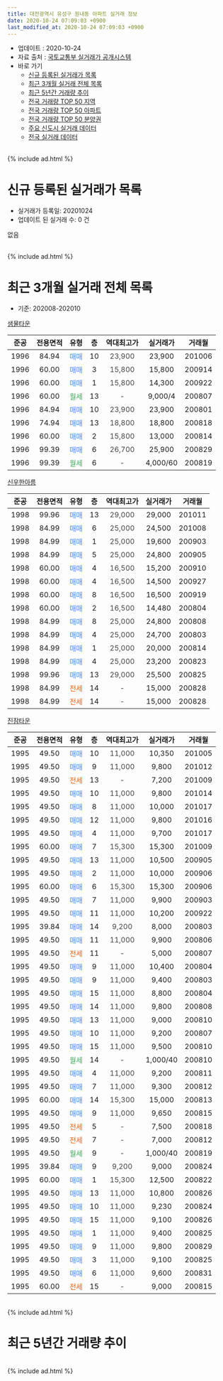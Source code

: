 ```yaml
---
title: 대전광역시 유성구 원내동 아파트 실거래 정보
date: 2020-10-24 07:09:03 +0900
last_modified_at: 2020-10-24 07:09:03 +0900
---
```


* 업데이트 : 2020-10-24
* 자료 출처 : [국토교통부 실거래가 공개시스템](http://rt.molit.go.kr)
* 바로 가기
    * [신규 등록된 실거래가 목록](#신규-등록된-실거래가-목록)
    * [최근 3개월 실거래 전체 목록](#최근-3개월-실거래-전체-목록)
    * [최근 5년간 거래량 추이](#최근-5년간-거래량-추이)
    * [전국 거래량 TOP 50 지역](https://inasie.github.io/apt-trade-info/최근-3개월-전국에서-가장-거래가-많이-발생한-지역)
    * [전국 거래량 TOP 50 아파트](https://inasie.github.io/apt-trade-info/최근-3개월-전국에서-가장-거래가-많이-발생한-아파트)
    * [전국 거래량 TOP 50 분양권](https://inasie.github.io/apt-trade-info/최근-3개월-전국에서-가장-거래가-많이-발생한-분양권)
    * [주요 신도시 실거래 데이터](https://inasie.github.io/apt-trade-info/주요-신도시)
    * [전국 실거래 데이터](https://inasie.github.io/apt-trade-info/전국)
<br>
{% include ad.html %}
<br>

# 신규 등록된 실거래가 목록
* 실거래가 등록일: 20201024
* 업데이트 된 실거래 수: 0 건

없음

<br>
{% include ad.html %}
<br>

# 최근 3개월 실거래 전체 목록
* 기준: 202008-202010


[샘물타운](https://search.naver.com/search.naver?query=%EB%8C%80%EC%A0%84%EA%B4%91%EC%97%AD%EC%8B%9C+%EC%9C%A0%EC%84%B1%EA%B5%AC+%EC%9B%90%EB%82%B4%EB%8F%99+%EC%83%98%EB%AC%BC%ED%83%80%EC%9A%B4)

|준공|전용면적|유형|층|역대최고가|실거래가|거래월|
|:---:|:---:|:---:|:---:|:---:|:---:|:---:|
|1996|84.94|<span style="color:#4285f3">매매</span>|10|<span style="color:#444444">23,900</span>|23,900|201006|
|1996|60.00|<span style="color:#4285f3">매매</span>|3|<span style="color:#444444">15,800</span>|15,800|200914|
|1996|60.00|<span style="color:#4285f3">매매</span>|1|<span style="color:#444444">15,800</span>|14,300|200922|
|1996|60.00|<span style="color:#34a853">월세</span>|13|<span style="color:#444444">-</span>|9,000/4|200807|
|1996|84.94|<span style="color:#4285f3">매매</span>|10|<span style="color:#444444">23,900</span>|23,900|200801|
|1996|74.94|<span style="color:#4285f3">매매</span>|13|<span style="color:#444444">18,800</span>|18,800|200818|
|1996|60.00|<span style="color:#4285f3">매매</span>|2|<span style="color:#444444">15,800</span>|13,000|200814|
|1996|99.39|<span style="color:#4285f3">매매</span>|6|<span style="color:#444444">26,700</span>|25,900|200829|
|1996|99.39|<span style="color:#34a853">월세</span>|6|<span style="color:#444444">-</span>|4,000/60|200819|

[신우한아름](https://search.naver.com/search.naver?query=%EB%8C%80%EC%A0%84%EA%B4%91%EC%97%AD%EC%8B%9C+%EC%9C%A0%EC%84%B1%EA%B5%AC+%EC%9B%90%EB%82%B4%EB%8F%99+%EC%8B%A0%EC%9A%B0%ED%95%9C%EC%95%84%EB%A6%84)

|준공|전용면적|유형|층|역대최고가|실거래가|거래월|
|:---:|:---:|:---:|:---:|:---:|:---:|:---:|
|1998|99.96|<span style="color:#4285f3">매매</span>|13|<span style="color:#444444">29,000</span>|29,000|201011|
|1998|84.99|<span style="color:#4285f3">매매</span>|6|<span style="color:#444444">25,000</span>|24,500|201008|
|1998|84.99|<span style="color:#4285f3">매매</span>|1|<span style="color:#444444">25,000</span>|19,600|200903|
|1998|84.99|<span style="color:#4285f3">매매</span>|5|<span style="color:#444444">25,000</span>|24,800|200905|
|1998|60.00|<span style="color:#4285f3">매매</span>|4|<span style="color:#444444">16,500</span>|15,200|200910|
|1998|60.00|<span style="color:#4285f3">매매</span>|4|<span style="color:#444444">16,500</span>|14,500|200927|
|1998|60.00|<span style="color:#4285f3">매매</span>|8|<span style="color:#444444">16,500</span>|16,500|200919|
|1998|60.00|<span style="color:#4285f3">매매</span>|2|<span style="color:#444444">16,500</span>|14,480|200804|
|1998|84.99|<span style="color:#4285f3">매매</span>|8|<span style="color:#444444">25,000</span>|24,800|200808|
|1998|84.99|<span style="color:#4285f3">매매</span>|4|<span style="color:#444444">25,000</span>|24,700|200803|
|1998|84.99|<span style="color:#4285f3">매매</span>|1|<span style="color:#444444">25,000</span>|20,000|200814|
|1998|84.99|<span style="color:#4285f3">매매</span>|4|<span style="color:#444444">25,000</span>|23,200|200823|
|1998|99.96|<span style="color:#4285f3">매매</span>|13|<span style="color:#444444">29,000</span>|25,500|200825|
|1998|84.99|<span style="color:#ff5a00">전세</span>|14|<span style="color:#444444">-</span>|15,000|200828|
|1998|84.99|<span style="color:#ff5a00">전세</span>|14|<span style="color:#444444">-</span>|15,000|200828|

[진잠타운](https://search.naver.com/search.naver?query=%EB%8C%80%EC%A0%84%EA%B4%91%EC%97%AD%EC%8B%9C+%EC%9C%A0%EC%84%B1%EA%B5%AC+%EC%9B%90%EB%82%B4%EB%8F%99+%EC%A7%84%EC%9E%A0%ED%83%80%EC%9A%B4)

|준공|전용면적|유형|층|역대최고가|실거래가|거래월|
|:---:|:---:|:---:|:---:|:---:|:---:|:---:|
|1995|49.50|<span style="color:#4285f3">매매</span>|10|<span style="color:#444444">11,000</span>|10,350|201005|
|1995|49.50|<span style="color:#4285f3">매매</span>|9|<span style="color:#444444">11,000</span>|9,800|201012|
|1995|49.50|<span style="color:#ff5a00">전세</span>|13|<span style="color:#444444">-</span>|7,200|201009|
|1995|49.50|<span style="color:#4285f3">매매</span>|10|<span style="color:#444444">11,000</span>|9,800|201014|
|1995|49.50|<span style="color:#4285f3">매매</span>|8|<span style="color:#444444">11,000</span>|10,000|201017|
|1995|49.50|<span style="color:#4285f3">매매</span>|12|<span style="color:#444444">11,000</span>|9,800|201016|
|1995|49.50|<span style="color:#4285f3">매매</span>|4|<span style="color:#444444">11,000</span>|9,700|201017|
|1995|60.00|<span style="color:#4285f3">매매</span>|7|<span style="color:#444444">15,300</span>|15,300|201009|
|1995|49.50|<span style="color:#4285f3">매매</span>|13|<span style="color:#444444">11,000</span>|10,500|200905|
|1995|49.50|<span style="color:#4285f3">매매</span>|2|<span style="color:#444444">11,000</span>|10,000|200906|
|1995|60.00|<span style="color:#4285f3">매매</span>|6|<span style="color:#444444">15,300</span>|15,300|200906|
|1995|49.50|<span style="color:#4285f3">매매</span>|7|<span style="color:#444444">11,000</span>|9,900|200903|
|1995|49.50|<span style="color:#4285f3">매매</span>|11|<span style="color:#444444">11,000</span>|10,200|200922|
|1995|39.84|<span style="color:#4285f3">매매</span>|14|<span style="color:#444444">9,200</span>|8,000|200803|
|1995|49.50|<span style="color:#4285f3">매매</span>|11|<span style="color:#444444">11,000</span>|9,900|200806|
|1995|49.50|<span style="color:#ff5a00">전세</span>|11|<span style="color:#444444">-</span>|5,000|200807|
|1995|49.50|<span style="color:#4285f3">매매</span>|9|<span style="color:#444444">11,000</span>|10,400|200804|
|1995|49.50|<span style="color:#4285f3">매매</span>|9|<span style="color:#444444">11,000</span>|9,400|200803|
|1995|49.50|<span style="color:#4285f3">매매</span>|15|<span style="color:#444444">11,000</span>|8,800|200804|
|1995|49.50|<span style="color:#4285f3">매매</span>|14|<span style="color:#444444">11,000</span>|9,800|200808|
|1995|49.50|<span style="color:#4285f3">매매</span>|13|<span style="color:#444444">11,000</span>|9,000|200810|
|1995|49.50|<span style="color:#4285f3">매매</span>|10|<span style="color:#444444">11,000</span>|9,200|200807|
|1995|49.50|<span style="color:#4285f3">매매</span>|15|<span style="color:#444444">11,000</span>|9,500|200810|
|1995|49.50|<span style="color:#34a853">월세</span>|14|<span style="color:#444444">-</span>|1,000/40|200810|
|1995|49.50|<span style="color:#4285f3">매매</span>|4|<span style="color:#444444">11,000</span>|9,200|200811|
|1995|49.50|<span style="color:#4285f3">매매</span>|7|<span style="color:#444444">11,000</span>|9,300|200812|
|1995|60.00|<span style="color:#4285f3">매매</span>|14|<span style="color:#444444">15,300</span>|15,000|200813|
|1995|49.50|<span style="color:#4285f3">매매</span>|9|<span style="color:#444444">11,000</span>|9,650|200815|
|1995|49.50|<span style="color:#ff5a00">전세</span>|5|<span style="color:#444444">-</span>|7,500|200818|
|1995|49.50|<span style="color:#ff5a00">전세</span>|7|<span style="color:#444444">-</span>|7,000|200812|
|1995|49.50|<span style="color:#34a853">월세</span>|9|<span style="color:#444444">-</span>|1,000/40|200819|
|1995|39.84|<span style="color:#4285f3">매매</span>|9|<span style="color:#444444">9,200</span>|9,000|200824|
|1995|60.00|<span style="color:#4285f3">매매</span>|1|<span style="color:#444444">15,300</span>|12,500|200822|
|1995|49.50|<span style="color:#4285f3">매매</span>|13|<span style="color:#444444">11,000</span>|10,800|200826|
|1995|49.50|<span style="color:#4285f3">매매</span>|10|<span style="color:#444444">11,000</span>|9,230|200824|
|1995|49.50|<span style="color:#4285f3">매매</span>|15|<span style="color:#444444">11,000</span>|9,100|200826|
|1995|49.50|<span style="color:#4285f3">매매</span>|1|<span style="color:#444444">11,000</span>|9,400|200825|
|1995|49.50|<span style="color:#4285f3">매매</span>|9|<span style="color:#444444">11,000</span>|9,800|200829|
|1995|49.50|<span style="color:#4285f3">매매</span>|3|<span style="color:#444444">11,000</span>|9,100|200825|
|1995|49.50|<span style="color:#4285f3">매매</span>|6|<span style="color:#444444">11,000</span>|9,600|200831|
|1995|60.00|<span style="color:#ff5a00">전세</span>|15|<span style="color:#444444">-</span>|9,000|200815|


<br>
{% include ad.html %}
<br>

# 최근 5년간 거래량 추이


<div style="width:100%;">
    <canvas id="deal_progress" height="200"></canvas>
</div>

<script>
new Chart(document.getElementById("deal_progress"), {
    type: 'line',
    data: {
        labels: ['201510','201511','201512','201601','201602','201603','201604','201605','201606','201607','201608','201609','201610','201611','201612','201701','201702','201703','201704','201705','201706','201707','201708','201709','201710','201711','201712','201801','201802','201803','201804','201805','201806','201807','201808','201809','201810','201811','201812','201901','201902','201903','201904','201905','201906','201907','201908','201909','201910','201911','201912','202001','202002','202003','202004','202005','202006','202007','202008','202009','202010'],
        datasets: [{
            label: '매매',
            pointRadius: 1,
            data: [18, 11, 9, 15, 21, 11, 16, 9, 14, 14, 13, 20, 34, 24, 19, 10, 15, 18, 14, 26, 13, 10, 9, 13, 17, 13, 17, 16, 17, 14, 16, 14, 9, 7, 10, 12, 16, 7, 4, 18, 10, 19, 11, 16, 15, 20, 15, 15, 22, 28, 31, 23, 32, 39, 21, 17, 30, 42, 32, 12, 10],
            borderColor: "rgba(255, 201, 14, 1)",
            backgroundColor: "rgba(255, 201, 14, 0.5)",
            fill: false,
            lineTension: 0
        },{
            label: '전월세',
            pointRadius: 1,
            data: [18, 5, 9, 7, 13, 11, 14, 7, 10, 14, 18, 13, 13, 17, 7, 8, 18, 10, 11, 9, 7, 15, 3, 11, 10, 9, 15, 12, 7, 10, 7, 11, 14, 10, 7, 6, 12, 8, 5, 18, 12, 13, 5, 7, 8, 5, 8, 5, 9, 8, 8, 8, 9, 12, 10, 15, 8, 6, 10, 0, 1],
            borderColor: "rgba(0, 141, 185, 1)",
            backgroundColor: "rgba(0, 141, 185, 0.5)",
            fill: false,
            lineTension: 0
        }
        ]
    },
    options: {
        responsive: true,
        title: {
            display: false
        },
        tooltips: {
            mode: 'index',
            intersect: false
        },
        hover: {
            mode: 'nearest',
            intersect: true
        },
        scales: {
            xAxes: [{
                display: true,
                scaleLabel: {
                    display: true,
                    labelString: '년/월'
                }
            }],
            yAxes: [{
                display: true,
                ticks: {
                    suggestedMin: 0,
                },
                scaleLabel: {
                    display: true,
                    labelString: '실거래 수'
                }
            }]
        }
    }
});

</script>


<br>
{% include ad.html %}
<br>

